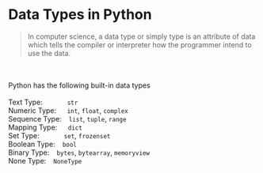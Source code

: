 # Data Types in Python
> In computer science, a data type or simply type is an attribute of data which tells the compiler or interpreter how the programmer intend to use the data.

<br><br>
Python has the following built-in data types <br><br>
Text Type: &emsp;&emsp;&emsp; `str` <br>
Numeric Type: &emsp; `int`, `float`, `complex` <br>
Sequence Type: &ensp; `list`, `tuple`, `range` <br>
Mapping Type: &emsp; `dict` <br>
Set Type: &emsp;&emsp;&emsp; `set`, `frozenset` <br>
Boolean Type: &ensp; `bool` <br>
Binary Type: &ensp; `bytes`, `bytearray`, `memoryview` <br>
None Type: &ensp; `NoneType`

<!-- <img width=1000px src="https://upload.wikimedia.org/wikipedia/commons/thumb/1/10/Python_3._The_standard_type_hierarchy.png/636px-Python_3._The_standard_type_hierarchy.png"> -->
